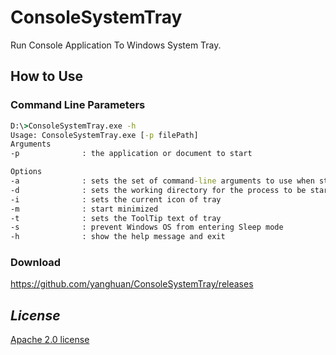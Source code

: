 # ConsoleSystemTray
Run Console Application To Windows System Tray.

## How to Use 
### Command Line Parameters
```cmd
D:\>ConsoleSystemTray.exe -h
Usage: ConsoleSystemTray.exe [-p filePath]
Arguments 
-p              : the application or document to start

Options
-a              : sets the set of command-line arguments to use when starting the application 
-d              : sets the working directory for the process to be started
-i              : sets the current icon of tray
-m              : start minimized
-t              : sets the ToolTip text of tray
-s              : prevent Windows OS from entering Sleep mode   
-h              : show the help message and exit   
```

### Download
https://github.com/yanghuan/ConsoleSystemTray/releases

## *License*
[Apache 2.0 license](https://raw.githubusercontent.com/yanghuan/ConsoleSystemTray/master/LICENSE)

